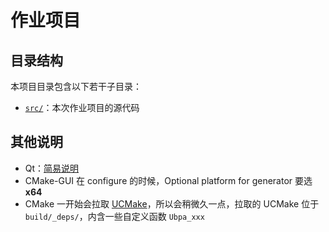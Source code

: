 # 作业项目

## 目录结构

本项目目录包含以下若干子目录：

- [`src/`](src/)：本次作业项目的源代码

## 其他说明

- Qt：[简易说明](../../../Softwares/Qt.md) 
- CMake-GUI 在 configure 的时候，Optional platform for generator 要选 **x64** 
- CMake 一开始会拉取 [UCMake](https://github.com/Ubpa/UCMake)，所以会稍微久一点，拉取的 UCMake 位于 `build/_deps/`，内含一些自定义函数 `Ubpa_xxx` 


